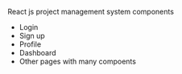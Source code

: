React js project management system components
- Login
- Sign up
- Profile
- Dashboard
- Other pages with many compoents
